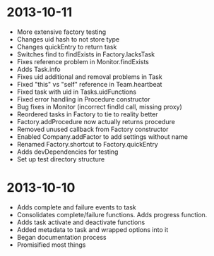 
2013-10-11
==================
* More extensive factory testing
* Changes uid hash to not store type
* Changes quickEntry to return task
* Switches find to findExists in Factory.lacksTask
* Fixes reference problem in Monitor.findExists
* Adds Task.info
* Fixes uid additional and removal problems in Task
* Fixed "this" vs "self" reference in Team.heartbeat
* Fixed task with uid in Tasks.uidFunctions
* Fixed error handling in Procedure constructor
* Bug fixes in Monitor (incorrect findId call, missing proxy)
* Reordered tasks in Factory to tie to reality better
* Factory.addProcedure now actually returns procedure
* Removed unused callback from Factory constructor
* Enabled Company.addFactor to add settings without name
* Renamed Factory.shortcut to Factory.quickEntry
* Adds devDependencies for testing
* Set up test directory structure


2013-10-10
==================
* Adds complete and failure events to task
* Consolidates complete/failure functions. Adds progress function.
* Adds task activate and deactivate functions
* Added metadata to task and wrapped options into it
* Began documentation process
* Promisified most things